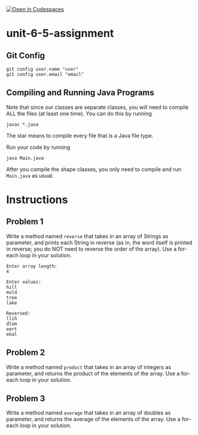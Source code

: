 [![Open in Codespaces](https://classroom.github.com/assets/launch-codespace-2972f46106e565e64193e422d61a12cf1da4916b45550586e14ef0a7c637dd04.svg)](https://classroom.github.com/open-in-codespaces?assignment_repo_id=18025710)
# unit-6-5-assignment

## Git Config
```
git config user.name "user"
git config user.email "email"
```

## Compiling and Running Java Programs
Note that since our classes are separate classes, you will need to compile ALL the files (at least one time).  You can do this by running
```
javac *.java
```
The star means to compile every file that is a Java file type.

Run your code by running
```
java Main.java
```

After you compile the shape classes, you only need to compile and run `Main.java` as usual.

# Instructions  

## Problem 1
Write a method named `reverse` that takes in an array of Strings as parameter, and prints each String in reverse (as in, the word itself is printed in reverse; you do NOT need to reverse the order of the array).  Use a for-each loop in your solution.

```
Enter array length:
4

Enter values:
hill
mold
tree
lake

Reversed:
llih
dlom
eert
ekal
```

## Problem 2
Write a method named `product` that takes in an array of integers as parameter, and returns the product of the elements of the array.  Use a for-each loop in your solution.

## Problem 3
Write a method named `average` that takes in an array of doubles as parameter, and returns the average of the elements of the array.  Use a for-each loop in your solution.

  
